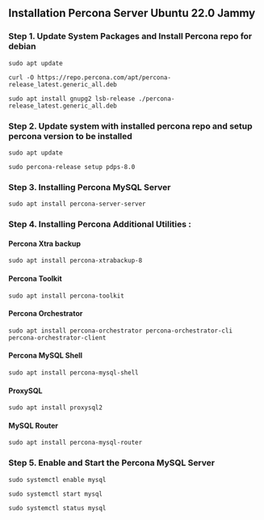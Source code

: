 ## Installation Percona Server Ubuntu 22.0 Jammy

### Step 1. Update System Packages and Install Percona repo for debian
``
sudo apt update
``

``
curl -O https://repo.percona.com/apt/percona-release_latest.generic_all.deb
``

``
sudo apt install gnupg2 lsb-release ./percona-release_latest.generic_all.deb
``

### Step 2. Update system with installed percona repo and setup percona version to be installed
``
sudo apt update
``

``
sudo percona-release setup pdps-8.0
``

### Step 3. Installing Percona MySQL Server
``
sudo apt install percona-server-server
``

### Step 4. Installing Percona Additional Utilities : 

#### Percona Xtra backup
``
sudo apt install percona-xtrabackup-8
``

#### Percona Toolkit
``
sudo apt install percona-toolkit
``

#### Percona Orchestrator
``
sudo apt install percona-orchestrator percona-orchestrator-cli percona-orchestrator-client
``

#### Percona MySQL Shell
``
sudo apt install percona-mysql-shell
``

#### ProxySQL
``
sudo apt install proxysql2
``

#### MySQL Router
``
sudo apt install percona-mysql-router
``

### Step 5. Enable and Start the Percona MySQL Server
``
sudo systemctl enable mysql
``

``
sudo systemctl start mysql
``

``
sudo systemctl status mysql
``

